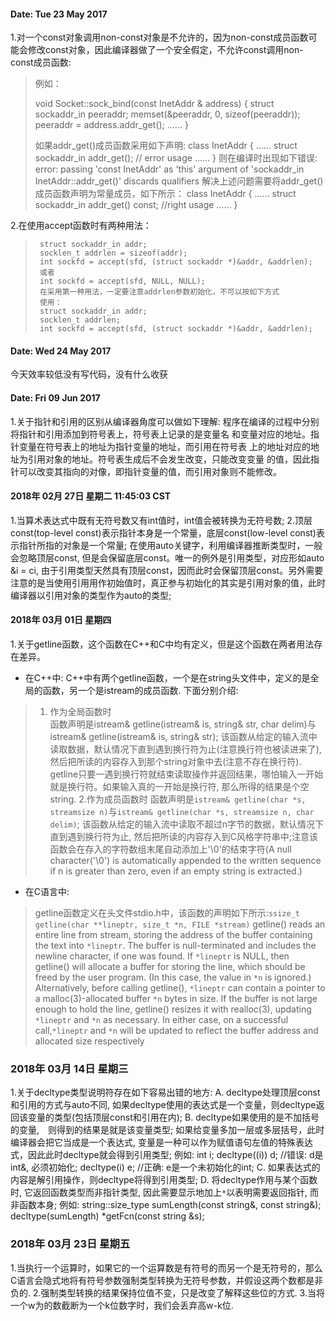 #### Date: Tue 23 May 2017
1.对一个const对象调用non-const对象是不允许的，因为non-const成员函数可能会修改const对象，因此编译器做了一个安全假定，不允许const调用non-const成员函数:

>   例如：
>   
>    void Socket::sock_bind(const InetAddr & address)
>       {
>           struct sockaddr_in peeraddr;
>           memset(&peeraddr, 0, sizeof(peeraddr));
>           peeraddr = address.addr_get();
>           ......
>       }
>
>    如果addr_get()成员函数采用如下声明:
>    class InetAddr
>    {
>        ......
>        struct sockaddr_in addr_get(); // error usage
>        ......
>    }
>    则在编译时出现如下错误: error: passing 'const InetAddr' as 'this' argument
>    of 'sockaddr_in InetAddr::addr_get()' discards qualifiers
>    解决上述问题需要将addr_get()成员函数声明为常量成员，如下所示：
>    class InetAddr
>    {
>        ......
>        struct sockaddr_in addr_get() const; //right usage
>        ......
>    }

2.在使用accept函数时有两种用法：

>      struct sockaddr_in addr;
>      socklen_t addrlen = sizeof(addr);
>      int sockfd = accept(sfd, (struct sockaddr *)&addr, &addrlen);
>      或者
>      int sockfd = accept(sfd, NULL, NULL);
>      在采用第一种用法，一定要注意addrlen参数初始化，不可以按如下方式
>      使用：
>      struct sockaddr_in addr;
>      socklen_t addrlen;
>      int sockfd = accept(sfd, (struct sockaddr *)&addr, &addrlen);

#### Date: Wed 24 May 2017
今天效率较低没有写代码，没有什么收获


#### Date: Fri 09 Jun 2017
1.关于指针和引用的区别从编译器角度可以做如下理解:
  程序在编译的过程中分别将指针和引用添加到符号表上，符号表上记录的是变量名
  和变量对应的地址。指针变量在符号表上的地址为指针变量的地址，而引用在符号表
  上的地址对应的地址为引用对象的地址。符号表生成后不会发生改变，只能改变变量
  的值，因此指针可以改变其指向的对像，即指针变量的值，而引用对象则不能修改。

#### 2018年 02月 27日 星期二 11:45:03 CST
1.当算术表达式中既有无符号数又有int值时，int值会被转换为无符号数;
2.顶层const(top-level const)表示指针本身是一个常量，底层const(low-level const)表示指针所指的对象是一个常量; 在使用auto关键字，利用编译器推断类型时，一般会忽略顶层const, 但是会保留底层const。唯一的例外是引用类型，对应形如auto &i = ci, 由于引用类型天然具有顶层const，因而此时会保留顶层const。另外需要注意的是当使用引用用作初始值时，真正参与初始化的其实是引用对象的值，此时编译器以引用对象的类型作为auto的类型;

#### 2018年 03月 01日 星期四
1.关于getline函数，这个函数在C++和C中均有定义，但是这个函数在两者用法存在差异。
*   在C++中:
C++中有两个getline函数，一个是在string头文件中，定义的是全局的函数，另一个是istream的成员函数. 下面分别介绍:
> 1. 作为全局函数时  
>   函数声明是istream& getline(istream& is, string& str, char delim)与istream& getline(istream& is, string& str);
>   该函数从给定的输入流中读取数据，默认情况下直到遇到换行符为止(注意换行符也被读进来了), 然后把所读的内容存入到那个string对象中去(注意不存在换行符). getline只要一遇到换行符就结束读取操作并返回结果，哪怕输入一开始就是换行符。如果输入真的一开始是换行符, 那么所得的结果是个空string. 
> 2.作为成员函数时
>   函数声明是`istream& getline(char *s, streamsize n)`与`istream& getline(char *s, streamsize n, char delim)`;
>   该函数从给定的输入流中读取不超过n字节的数据，默认情况下直到遇到换行符为止, 然后把所读的内容存入到C风格字符串中;注意该函数会在存入的字符数组末尾自动添加上'\0'的结束字符(A null character('\0') is automatically appended to the written sequence if n is greater than zero, even if an empty string is extracted.)
*   在C语言中:
>   getline函数定义在头文件stdio.h中，该函数的声明如下所示:`ssize_t getline(char **lineptr, size_t *n, FILE *stream)`
>   getline() reads an entire line from stream, storing the address of the buffer containing the text into `*lineptr`.  The buffer is null-terminated and includes the newline character, if one was found. If `*lineptr` is NULL, then getline() will allocate a buffer for storing the line, which should be freed by the user program.  (In this case, the value in `*n` is ignored.) Alternatively,  before  calling  getline(),  `*lineptr` can contain a pointer to a malloc(3)-allocated buffer `*n` bytes in size.  If the buffer is not large enough to hold the line, getline() resizes it with realloc(3), updating `*lineptr` and `*n` as necessary. In either case, on a successful call,`*lineptr` and `*n` will be updated to reflect the buffer address and allocated size respectively

### 2018年 03月 14日 星期三
1.关于decltype类型说明符存在如下容易出错的地方:
A. decltype处理顶层const和引用的方式与auto不同, 如果decltype使用的表达式是一个变量，则decltype返回该变量的类型(包括顶层const和引用在内);
B. decltype如果使用的是不加括号的变量,　则得到的结果是就是该变量类型; 如果给变量多加一层或多层括号，此时编译器会把它当成是一个表达式, 变量是一种可以作为赋值语句左值的特殊表达式，因此此时decltype就会得到引用类型;
例如: int i; 
      decltype((i)) d;  //错误: d是int&, 必须初始化;
      decltype(i)   e;  //正确: e是一个未初始化的int;
C. 如果表达式的内容是解引用操作，则decltype将得到引用类型;
D. 将decltype作用与某个函数时, 它返回函数类型而非指针类型, 因此需要显示地加上`*`以表明需要返回指针, 而非函数本身;
例如: string::size_type sumLength(const string&, const string&);
      decltype(sumLength) *getFcn(const string &s);

### 2018年 03月 23日 星期五
1.当执行一个运算时，如果它的一个运算数是有符号的而另一个是无符号的，那么C语言会隐式地将有符号参数强制类型转换为无符号参数，并假设这两个数都是非负的.
2.强制类型转换的结果保持位值不变，只是改变了解释这些位的方式.
3.当将一个w为的数截断为一个k位数字时，我们会丢弃高w-k位.
